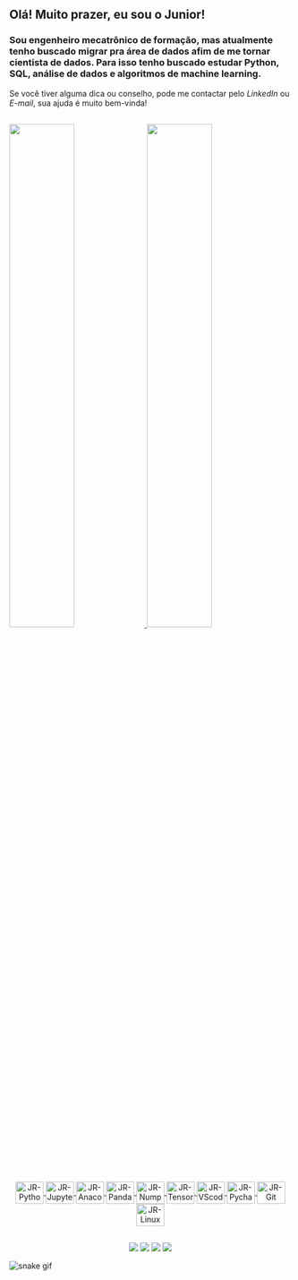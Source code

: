 ## Olá! Muito prazer, eu sou o Junior!
### Sou engenheiro mecatrônico de formação, mas atualmente tenho buscado migrar pra área de dados afim de me tornar cientista de dados. Para isso tenho buscado estudar Python, SQL, análise de dados e algoritmos de machine learning.

Se você tiver alguma dica ou conselho, pode me contactar pelo *LinkedIn* ou *E-mail*, sua ajuda é muito bem-vinda!

##

<div>
  <a href="https://github.com/jnrxvr">
  <img width="48%" src="https://github-readme-stats.vercel.app/api?username=jnrxvr&show_icons=true&theme=tokyonight&include_all_commits=true&count_private=true"/>
  <img width="48%" src="https://github-readme-stats.vercel.app/api/top-langs/?username=jnrxvr&layout=compact&langs_count=7&theme=tokyonight"/>
</div>
  
<div align="center" style="display: inline_block"><br>
  <img align="center" alt="JR-Python" height="40" width="50" src="https://cdn.jsdelivr.net/gh/devicons/devicon/icons/python/python-original.svg">
  <img align="center" alt="JR-Jupyter" height="40" width="50" src="https://cdn.jsdelivr.net/gh/devicons/devicon/icons/jupyter/jupyter-original-wordmark.svg">
  <img align="center" alt="JR-Anaconda" height="40" width="50" src="https://cdn.jsdelivr.net/gh/devicons/devicon/icons/anaconda/anaconda-original-wordmark.svg">
  <img align="center" alt="JR-Pandas" height="40" width="50" src="https://cdn.jsdelivr.net/gh/devicons/devicon/icons/pandas/pandas-original-wordmark.svg">
  <img align="center" alt="JR-Numpy" height="40" width="50" src="https://cdn.jsdelivr.net/gh/devicons/devicon/icons/numpy/numpy-original.svg">
  <img align="center" alt="JR-TensorFlow" height="40" width="50" src="https://cdn.jsdelivr.net/gh/devicons/devicon/icons/tensorflow/tensorflow-original.svg">
  <img align="center" alt="JR-VScode" height="40" width="50" src="https://cdn.jsdelivr.net/gh/devicons/devicon/icons/vscode/vscode-original.svg">
  <img align="center" alt="JR-Pycharm" height="40" width="50" src="https://cdn.jsdelivr.net/gh/devicons/devicon/icons/pycharm/pycharm-original.svg">
  <img align="center" alt="JR-Git" height="40" width="50" src="https://cdn.jsdelivr.net/gh/devicons/devicon/icons/git/git-original-wordmark.svg">
  <img align="center" alt="JR-Linux" height="40" width="50" src="https://cdn.jsdelivr.net/gh/devicons/devicon/icons/ubuntu/ubuntu-plain-wordmark.svg">
</div> 
  
  ##
  
 <div align="center">
  <a href="https://medium.com/@jnrxvr" target="_blank"><img src="https://img.shields.io/badge/Medium-12100E?style=for-the-badge&logo=medium&logoColor=white" target="_blank"></a>
 	<a href="https://www.twitch.tv/j0taxis" target="_blank"><img src="https://img.shields.io/badge/Twitch-9146FF?style=for-the-badge&logo=twitch&logoColor=white" target="_blank"></a>
  <a href="mailto:juniornxavier@hotmail.com"><img src="https://img.shields.io/badge/Microsoft_Outlook-0078D4?style=for-the-badge&logo=microsoft-outlook&logoColor=white" target="_blank"></a>
  <a href="https://www.linkedin.com/in/juniorxavier/" target="_blank"><img src="https://img.shields.io/badge/-LinkedIn-%230077B5?style=for-the-badge&logo=linkedin&logoColor=white" target="_blank"></a>
</div>
  
![snake gif](https://github.com/jnrxvr/jnrxvr/blob/output/github-contribution-grid-snake.svg)
